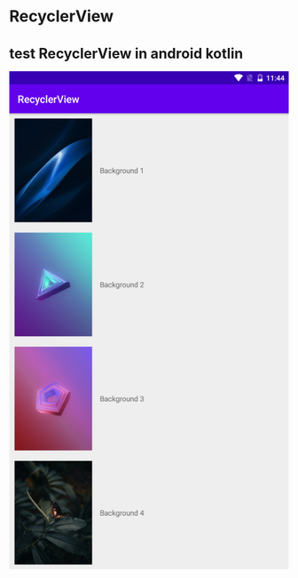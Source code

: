 # RecyclerView
<h1 style="font-size:25px">test RecyclerView in android kotlin</h1>
<img src="scr001.png" alt="test RecyclerView in android kotlin" title="RecyclerView">
